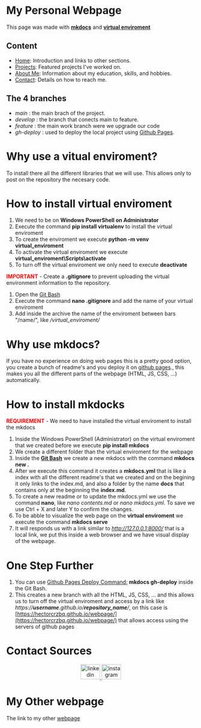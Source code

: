 # My Personal Webpage
This page was made with [**mkdocs**](https://www.mkdocs.org/) and [**virtual enviroment**](https://docs.python.org/es/3/library/venv.html)

## Content
 - [Home](https://github.com/HectorCRZBQ/Hector.github.io/blob/main/docs/index.md): Introduction and links to other sections.
- [Projects](https://github.com/HectorCRZBQ/Hector.github.io/blob/main/docs/projects.md): Featured projects I've worked on.
- [About Me](https://github.com/HectorCRZBQ/Hector.github.io/blob/main/docs/about.md): Information about my education, skills, and hobbies.
- [Contact](https://github.com/HectorCRZBQ/Hector.github.io/blob/main/docs/contact.md): Details on how to reach me.

## The 4 branches
 - *main* : the main brach of the project.
 - *develop* : the branch that conects main to feature.
 - *feature* : the main work branch were we upgrade our code
 - *gh-deploy* : used to deploy the local project using [Github Pages](https://www.mkdocs.org/user-guide/deploying-your-docs/).

# Why use a vitual enviroment?
To install there all the different libraries that we will use. This allows only to post on the repository the necesary code. 

# How to install **virtual enviroment**
1. We need to be on **Windows PowerShell on Administrator**
2. Execute the command **pip install virtualenv** to install the virtual enviroment
3. To create the enviroment we execute **python -m venv virtual_enviroment**
4. To activate the virtual enviroment we execute **virtual_enviroment\Scripts\activate**
5. To turn off the virtual enviroment we only need to execute **deactivate**

**<span style="color:red">IMPORTANT</span>** - Create a **.gitignore** to prevent uploading the virtual environment information to the repository.
1. Open the [Git Bash](https://git-scm.com/) 
1. Execute the command **nano .gitignore** and add the name of your virtual enviroment
2. Add inside the archive the name of the enviroment between bars "/name/", like */virtual_enviroment/*

# Why use mkdocs?
If you have no experience on doing web pages this is a pretty good option, you create a bunch of readme's and you deploy it on [github pages](https://www.mkdocs.org/user-guide/deploying-your-docs/)., this makes you all the different parts of the webpage (HTML, JS, CSS, ...) automatically.
   
# How to install **mkdocks**
**<span style="color:red">REQUIREMENT</span>** - We need to have installed the virtual enviroment to install the mkdocs
1. Inside the Windows PowerShell (Administrator) on the virtual enviroment that we created before we execute **pip install mkdocs**
2. We create a different folder than the virtual enviroment for the webpage
3. Inside the [**Git Bash**](https://git-scm.com/) we create a new mkdocs with the command **mkdocs new .**
4. After we execute this command it creates a **mkdocs.yml** that is like a index with all the different readme's that we created and on the begining it only links to the index.md, and also a folder by the name **docs** that contains only at the beginning the **index.md**.
5. To create a new readme or to update the mkdocs.yml we use the command **nano**, like *nano contents.md* or *nano mkdocs.yml*. To save we use Ctrl + X and later Y to confirm the changes.
6. To be abble to visualize the web page on the **virtual enviroment** we execute the command **mkdocs serve**
7. It will responds us with a link similar to *http://127.0.0.1:8000/* that is a local link, we put this inside a web browser and we have visual display of the webpage.

# **One Step Further**
1. You can use [Github Pages Deploy Command:](https://www.mkdocs.org/user-guide/deploying-your-docs/) **mkdocs gh-deploy** inside the Git Bash.
2. This creates a new branch with all the HTML, JS, CSS, ... and this allows us to turn off the virtual enviroment and access by a link like *https://**username**.github.io/**repository_name**/*, on this case is [https://hectorcrzbq.github.io/webpage/](https://hectorcrzbq.github.io/webpage/) that allows access using the servers of github pages

# Contact Sources
<div align="center">
  <a href="https://www.linkedin.com/in/h%C3%A9ctor-de-la-cruz-baquero-ba193429b/" target="_blank">
    <img src="https://raw.githubusercontent.com/maurodesouza/profile-readme-generator/master/src/assets/icons/social/linkedin/default.svg" width="52" height="40" alt="linkedin logo"  />
  </a>
  <a href="https://www.instagram.com/hector.baq/" target="_blank">
    <img src="https://raw.githubusercontent.com/maurodesouza/profile-readme-generator/master/src/assets/icons/social/instagram/default.svg" width="52" height="40" alt="instagram logo"  />
  </a>
</div>

# My Other webpage
The link to my other [webpage](https://hectorcrzbq.github.io/)
